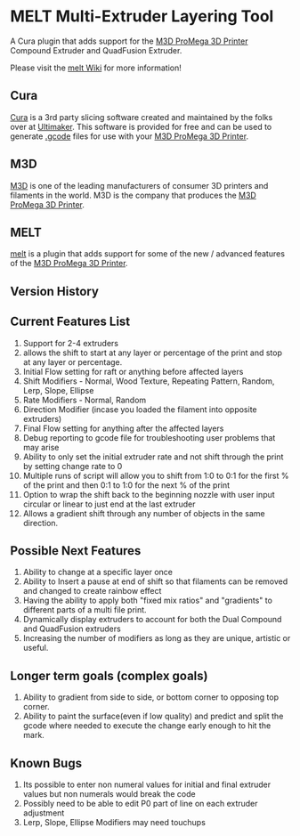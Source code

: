 # MELT Multi-Extruder Layering Tool

A Cura plugin that adds support for the [M3D ProMega 3D Printer](https://store.printm3d.com/pages/promega) Compound Extruder and QuadFusion Extruder.

Please visit the [melt Wiki](https://github.com/gargansa/melt/wiki) for more information!

## Cura
[Cura](https://ultimaker.com/en/products/ultimaker-cura-software) is a 3rd party slicing software created and maintained by the folks over at [Ultimaker](https://ultimaker.com/). This software is provided for free and can be used to generate [.gcode](https://en.wikipedia.org/wiki/G-code) files for use with your [M3D ProMega 3D Printer](https://store.printm3d.com/pages/promega).

## M3D
[M3D](http://printm3d.com/) is one of the leading manufacturers of consumer 3D printers and filaments in the world. M3D is the company that produces the [M3D ProMega 3D Printer](https://store.printm3d.com/pages/promega).

## MELT
[melt](https://github.com/gargansa/MELT) is a plugin that adds support for some of the new / advanced features of the [M3D ProMega 3D Printer](https://store.printm3d.com/pages/promega).

## Version History


## Current Features List
1. Support for 2-4 extruders
2. allows the shift to start at any layer or percentage of the print and stop at any layer or percentage.
2. Initial Flow setting for raft or anything before affected layers
3. Shift Modifiers  - Normal, Wood Texture, Repeating Pattern, Random, Lerp, Slope, Ellipse
4. Rate Modifiers - Normal, Random 
5. Direction Modifier (incase you loaded the filament into opposite extruders)
6. Final Flow setting for anything after the affected layers
7. Debug reporting to gcode file for troubleshooting user problems that may arise
8. Ability to only set the initial extruder rate and not shift through the print by setting change rate to 0
9. Multiple runs of script will allow you to shift from 1:0 to 0:1 for the first % of the print and then 0:1 to 1:0 for the next % of the print 
10. Option to wrap the shift back to the beginning nozzle with user input circular or linear to just end at the last extruder
11. Allows a gradient shift through any number of objects in the same direction.

## Possible Next Features
1. Ability to change at a specific layer once
2. Ability to Insert a pause at end of shift so that filaments can be removed and changed to create rainbow effect
3. Having the ability to apply both "fixed mix ratios" and "gradients" to different parts of a multi file print.
4. Dynamically display extruders to account for both the Dual Compound and QuadFusion extruders
5. Increasing the number of modifiers as long as they are unique, artistic or useful.

## Longer term goals (complex goals)
1. Ability to gradient from side to side, or bottom corner to opposing top corner.
2. Ability to paint the surface(even if low quality) and predict and split the gcode where needed to execute the change early enough to hit the mark.

## Known Bugs
1. Its possible to enter non numeral values for initial and final extruder values  but non numerals would break the code
2. Possibly need to be able to edit P0 part of line on each extruder adjustment
3. Lerp, Slope, Ellipse Modifiers may need touchups




